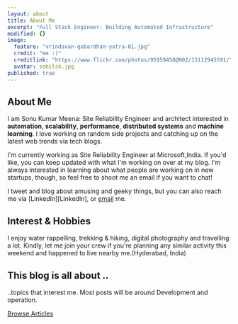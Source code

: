 ```yaml
---
layout: about
title: About Me
excerpt: "Full Stack Engineer: Building Automated Infrastructure"
modified: {}
image: 
  feature: "vrindavan-gobardhan-yatra-01.jpg"
  credit: "me :)"
  creditlink: "https://www.flickr.com/photos/95959458@N02/15112945591/"
  avatar: sahilsk.jpg
published: true
---
```


## About Me
I am Sonu Kumar Meena: Site Reliability Engineer and architect interested in **automation**, **scalability**, **performance**, **distributed systems** and **machine learning**.
I love working on random side projects and catching up on the latest web trends via tech blogs.

I'm currently working as Site Reliability Engineer at Microsoft,India. If you'd like, you can keep updated with what I'm working on over at my blog. I'm always interested in learning about what people are working on in new startups, though, so feel free to shoot me an email if you want to chat!

I tweet and blog about amusing and geeky things, but you can also reach me via [LinkedIn][LinkedIn], or <a href="mailto:sonukr.meena@gmail.com">email</a> me.

## Interest & Hobbies
I enjoy water rappelling, trekking & hiking, digital photography and travelling a lot.
Kindly, let me join your crew if you're planning any similar activity this weekend and happened to live nearby me.(Hyderabad, India)

## This blog is all about ..
..topics that interest me. Most posts will be around Development and operation.

<a markdown="0" href="{{ site.url }}/articles" class="btn"> Browse Articles </a>

[^1]: Example: *domain.com/category-name/post-title*
[LinkedIn]: http://in.linkedin.com/in/sahilsk